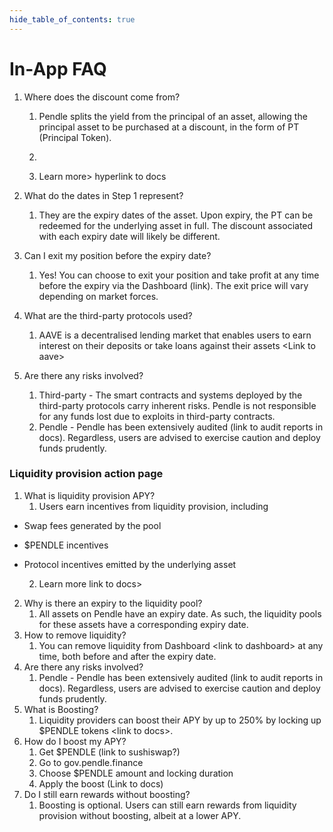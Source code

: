 ```yaml
---
hide_table_of_contents: true
---
```

# In-App FAQ

<!-- <p id="gdcalert2" ><span style="color: red; font-weight: bold">>>>>>  gd2md-html alert: inline image link here (to images/image2.png). Store image on your image server and adjust path/filename/extension if necessary. </span><br>(<a href="#">Back to top</a>)(<a href="#gdcalert3">Next alert</a>)<br><span style="color: red; font-weight: bold">>>>>> </span></p>

![alt_text](images/image2.png "image_tooltip") -->

1. Where does the discount come from?
    1. Pendle splits the yield from the principal of an asset, allowing the principal asset to be purchased at a discount, in the form of PT (Principal Token).

    2.
    3. Learn more> hyperlink to docs

<!-- <p id="gdcalert3" ><span style="color: red; font-weight: bold">>>>>>  gd2md-html alert: inline image link here (to images/image3.png). Store image on your image server and adjust path/filename/extension if necessary. </span><br>(<a href="#">Back to top</a>)(<a href="#gdcalert4">Next alert</a>)<br><span style="color: red; font-weight: bold">>>>>> </span></p>

![alt_text](images/image3.png "image_tooltip") -->


2. What do the dates in Step 1 represent?

    1. They are the expiry dates of the asset. Upon expiry, the PT can be redeemed for the underlying asset in full. The discount associated with each expiry date will likely be different.
3. Can I exit my position before the expiry date?
    1. Yes! You can choose to exit your position and take profit at any time before the expiry via the Dashboard (link). The exit price will vary depending on market forces.
4. What are the third-party protocols used?
    1. AAVE is a decentralised lending market that enables users to earn interest on their deposits or take loans against their assets &lt;Link to aave>
5. Are there any risks involved?
    1. Third-party - The smart contracts and systems deployed by the third-party protocols carry inherent risks. Pendle is not responsible for any funds lost due to exploits in third-party contracts.  
    8. Pendle - Pendle has been extensively audited (link to audit reports in docs). Regardless, users are advised to exercise caution and deploy funds prudently.

### Liquidity provision action page

<!-- <p id="gdcalert4" ><span style="color: red; font-weight: bold">>>>>>  gd2md-html alert: inline image link here (to images/image4.png). Store image on your image server and adjust path/filename/extension if necessary. </span><br>(<a href="#">Back to top</a>)(<a href="#gdcalert5">Next alert</a>)<br><span style="color: red; font-weight: bold">>>>>> </span></p>

![alt_text](images/image4.png "image_tooltip") -->

1. What is liquidity provision APY?
    1. Users earn incentives from liquidity provision, including

* Swap fees generated by the pool
* $PENDLE incentives
* Protocol incentives emitted by the underlying asset
    
    2. Learn more link to docs>

2. Why is there an expiry to the liquidity pool?
    1. All assets on Pendle have an expiry date. As such, the liquidity pools for these assets have a corresponding expiry date.
3. How to remove liquidity?
    1. You can remove liquidity from Dashboard &lt;link to dashboard> at any time, both before and after the expiry date.
4. Are there any risks involved?
    1. Pendle - Pendle has been extensively audited (link to audit reports in docs). Regardless, users are advised to exercise caution and deploy funds prudently.
5. What is Boosting?
    1. Liquidity providers can boost their APY by up to 250% by locking up $PENDLE tokens &lt;link to docs>.  
6. How do I boost my APY?
    1. Get $PENDLE (link to sushiswap?)
    2. Go to gov.pendle.finance
    3. Choose $PENDLE amount and locking duration
    4. Apply the boost (Link to docs)
7. Do I still earn rewards without boosting?
    1. Boosting is optional. Users can still earn rewards from liquidity provision without boosting, albeit at a lower APY.
